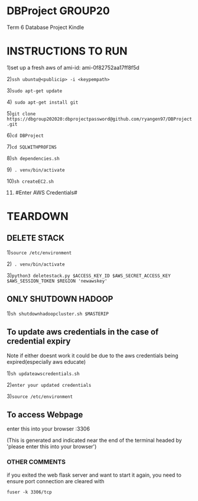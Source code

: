 # DBProject GROUP20
Term 6 Database Project Kindle 

# INSTRUCTIONS TO RUN

1)set up a fresh aws of ami-id: ami-0f82752aa17ff8f5d

2)```ssh ubuntu@<publicip> -i <keypempath>```
  
3)```sudo apt-get update```

4)``` sudo apt-get install git```

5)```git clone https://dbgroup202020:dbprojectpassword@github.com/ryangen97/DBProject.git```

6)```cd DBProject```

7)```cd SQLWITHPROFINS```

8)```sh dependencies.sh```

9)``` . venv/bin/activate```

10)```sh createEC2.sh```

11) #Enter AWS Credentials#



# TEARDOWN

## DELETE STACK

1)```source /etc/environment```

2)``` . venv/bin/activate```

3)```python3 deletestack.py $ACCESS_KEY_ID $AWS_SECRET_ACCESS_KEY $AWS_SESSION_TOKEN $REGION 'newawskey'```

## ONLY SHUTDOWN HADOOP

1)```sh shutdownhadoopcluster.sh $MASTERIP```
##


## To update aws credentials in the case of credential expiry
Note if either doesnt work it could be due to the aws credentials being expired(especially aws educate)

1)```sh updateawscredentials.sh```
 
2)```enter your updated credentials```
 
3)```source /etc/environment```

## To access Webpage
enter this into your browser <WEBIPpublicaddress>:3306
  
(This is generated and indicated near the end of the terminal headed by 'please enter this into your browser')

### OTHER COMMENTS
if you exited the web flask server and want to start it again, you need to ensure port connection are cleared with

```fuser -k 3306/tcp```
